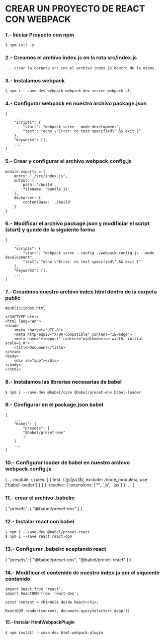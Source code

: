 # CREAR UN PROYECTO DE REACT CON WEBPACK

### 1.- Iniciar Proyecto con npm

    $ npm init -y


### 2.- Creamos el archivo index.js en la ruta src/index.js

    ... crear la carpeta src con el archivo index.js dentro de la misma.

### 3.- Instalamos webpack

    $ npm i --save-dev webpack webpack-dev-server webpack-cli


### 4.- Configurar webpack en nuestro archivo package.json

    {
        ...
        "scripts": {
            "start": "webpack serve --mode development",
            "test": "echo \"Error: no test specified\" && exit 1"
        },
        "keyworks": [],
        ...
    }

### 5.- Crear y configurar el archivo webpack.config.js

    module.exports = {
        entry: "./src/index.js",
        output: {
            path: '/build',
            filename: 'bundle.js'
        },
        devServer: {
            contentBase: './build'
        }
    }

### 6.- Modificar el archivo package.json y modificiar el script (start) y quede de la siguiente forma

    {   
        ...
        "scripts": {
            "start": "webpack serve --config ./webpack.config.js --mode development",
            "test": "echo \"Error: no test specified\" && exit 1"
        },
        "keyworks": [],
        ...
    }

### 7.- Creadmos nuestro archivo index.html dentro de la carpeta public

    #public/index.html

    <!DOCTYPE html>
    <html lang="en">
    <head>
        <meta charset="UTF-8">
        <meta http-equiv="X-UA-Compatible" content="IE=edge">
        <meta name="viewport" content="width=device-width, initial-scale=1.0">
        <title>Document</title>
    </head>
    <body>
        <div id="app"></div>
    </body>
    </html>

### 8.- Instalamos las librerias necesarias de babel

    $ npm i --save-dev @babel/core @babel/preset-env babel-loader

### 9.- Configurar en el package.json babel

    {
        ...
        "babel": {
            "presets": [
            "@babel/preset-env"
            ]
        }
        ...
    }

### 10.- Configurar loader de babel en nuestro archivo webpack.config.js

{
    ...
    module: {
        rules: [
            {
                test: /\.(js|jsx)$/,
                exclude: /node_modules/,
                use: ['babel-loader']
            }
        ]
    },
    resolve: {
        extensions: ['*', '.js', '.jsx']
    },
    ...
}

### 11.- crear el archivo .babelrc

{
    "presets": [
      "@babel/preset-env"
    ]
}

### 12.- Instalar react con babel 

    $ npm i --save-dev @babel/preset-react
    $ npm i --save react react-dom

### 13.- Configurar .babelrc aceptando react

{
    "presets": [
      "@babel/preset-env",
      "@babel/preset-react"
    ]
}

### 14.- Modificar el contenido de nuestro index.js por el siquiente contenido

    import React from 'react';
    import ReactDOM from 'react-dom';

    const content = <h1>Hola desde React</h1>;

    ReactDOM.render(conrent, documetn.querySelector('#app'))

#### 15.- Instalar HtmlWebpackPlugin

    $ npm install --save-dev html-webpack-plugin
